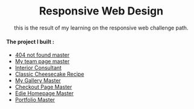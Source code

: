 <h1 align="center">Responsive Web Design</h1>

<p align="center">this is the result of my learning on the responsive web challenge path.</p>

<h4> The project I built :</h4>

- [404 not found master](https://github.com/PangestuNcp/Devchallenges.io/tree/main/Responsive%20Web%20Developer/1.404%20not%20found%20master)
- [My team page master](https://github.com/PangestuNcp/Devchallenges.io/tree/main/Responsive%20Web%20Developer/2.My%20team%20page%20master)
- [Interior Consultant](https://github.com/PangestuNcp/Devchallenges.io/tree/main/Responsive%20Web%20Developer/3.Interior%20Consultant)
- [Classic Cheesecake Recipe](https://github.com/PangestuNcp/Devchallenges.io/tree/main/Responsive%20Web%20Developer/4.Classic%20Cheesecake%20Recipe)
- [My Gallery Master](https://github.com/PangestuNcp/Devchallenges.io/tree/main/Responsive%20Web%20Developer/5.My%20Gallery%20Master)
- [Checkout Page Master](https://github.com/PangestuNcp/Devchallenges.io/tree/main/Responsive%20Web%20Developer/6.Checkout%20Page%20Master)
- [Edie Homepage Master](https://github.com/PangestuNcp/Devchallenges.io/tree/main/Responsive%20Web%20Developer/7.Edie%20Homepage%20Master)
- [Portfolio Master](https://github.com/PangestuNcp/Devchallenges.io/tree/main/Responsive%20Web%20Developer/8.Portfolio%20Master)
